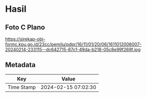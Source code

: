 # Hasil

## Foto C Plano

https://sirekap-obj-formc.kpu.go.id/23cc/pemilu/pdpr/16/11/01/20/06/1611012006007-20240214-233115--dc642715-87c1-49da-b218-05c8e99f269f.jpg


## Metadata

| Key        | Value               |
| ---------- | ------------------- |
| Time Stamp | 2024-02-15 07:02:30 |



